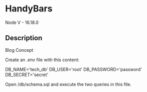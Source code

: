 # HandyBars

Node V - 16.18.0


## Description
Blog Concept

Create an .env file with this content:

DB_NAME='tech_db'
DB_USER='root'
DB_PASSWORD='password'
DB_SECRET='secret'

Open /db/schema.sql and execute the two queries in this file.
